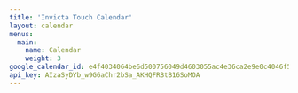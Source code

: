 ```yaml
---
title: 'Invicta Touch Calendar'
layout: calendar
menus:
  main:
    name: Calendar
    weight: 3
google_calendar_id: e4f4034064be6d500756049d4603055ac4e36ca2e9e0c4046f53cb5c04658a48@group.calendar.google.com
api_key: AIzaSyDYb_w9G6aChr2bSa_AKHQFRBtB16SoMOA
---
```

